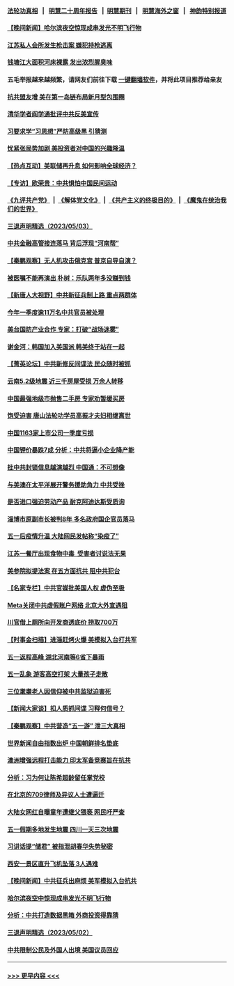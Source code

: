 #### [法轮功真相](https://github.com/gfw-breaker/truth/blob/master/README.md?t=0) &nbsp;&nbsp;|&nbsp;&nbsp; [明慧二十周年报告](https://github.com/gfw-breaker/mh-reports/blob/master/README.md?t=0) &nbsp;&nbsp;|&nbsp;&nbsp;[明慧期刊](https://github.com/gfw-breaker/mh-qikan) &nbsp;&nbsp;|&nbsp;&nbsp; [明慧海外之窗](https://github.com/gfw-breaker/mh-news/blob/master/README.md?t=0) &nbsp;&nbsp;|&nbsp;&nbsp; [神韵特别报道](https://github.com/gfw-breaker/mh-news/blob/master/shenyun.md?t=0)
#### [【晚间新闻】哈尔滨夜空惊现成串发光不明飞行物](../pages/nsc413/n13987933.md?t=05041843) 
#### [江苏私人会所发生枪击案 嫌犯持枪逃离](../pages/nsc413/n13987911.md?t=05041843) 
#### [钱塘江大面积河床裸露 发出浓烈腥臭味](../pages/nsc413/n13987840.md?t=05041843) 
#### 五毛举报越来越频繁，请网友们前往下载 [一键翻墙软件](https://github.com/gfw-breaker/ssr-accounts)，并将此项目推荐给亲友
#### [抗共盟友增 美在第一岛链布局新月型包围圈](../pages/nsc413/n13987651.md?t=05041843) 
#### [清华学者阎学通批评中共反美宣传](../pages/nsc413/n13987668.md?t=05041843) 
#### [习要求学“习思想”严防高级黑  引猜测](../pages/nsc413/n13986919.md?t=05041843) 
#### [忧紧张局势加剧 美投资者对中国的兴趣降温](../pages/nsc413/n13987377.md?t=05041843) 
#### [【热点互动】美联储再升息 如何影响全球经济？](../pages/nsc413/n13987595.md?t=05041843) 
#### [【专访】欧荣贵：中共惧怕中国民间运动](../pages/nsc413/n13987518.md?t=05041843) 
#### [《九评共产党》](https://github.com/begood0513/9ping.md/blob/master/README.md) &nbsp;|&nbsp; [《解体党文化》](../../../../jtdwh.md/blob/master/README.md)  &nbsp;|&nbsp; [《共产主义的终极目的》](../../../../gczydzjmd.md/blob/master/README.md) &nbsp;|&nbsp; [《魔鬼在统治我们的世界》](../../../../mgztzwmdsj.md/blob/master/README.md) 
#### [三退声明精选（2023/05/03）](../pages/nsc413/n13987685.md?t=05041843) 
#### [中共金融高管接连落马 背后浮现“河南帮”](../pages/nsc413/n13987585.md?t=05041843) 
#### [【秦鹏观察】无人机攻击俄克宫 普京自导自演？](../pages/nsc413/n13987577.md?t=05041843) 
#### [被医嘱不能再演出 朴树：乐队两年多没赚到钱](../pages/nsc413/n13987479.md?t=05041843) 
#### [【新唐人大视野】中共新征兵制上路 重点两群体](../pages/nsc413/n13987415.md?t=05041843) 
#### [今年一季度逾11万名中共官员被处理](../pages/nsc413/n13987580.md?t=05041843) 
#### [美台国防产业合作 专家：打破“战场迷雾”](../pages/nsc413/n13987469.md?t=05041843) 
#### [谢金河：韩国加入美国派 韩美终于站在一起](../pages/nsc413/n13987185.md?t=05041843) 
#### [【菁英论坛】中共新修反间谍法 民众随时被抓](../pages/nsc413/n13987511.md?t=05041843) 
#### [云南5.2级地震 近三千房屋受损 万余人转移](../pages/nsc413/n13987485.md?t=05041843) 
#### [中国最强地级市抛售二手房 专家劝暂缓买房](../pages/nsc413/n13987491.md?t=05041843) 
#### [饱受迫害 唐山法轮功学员高振才夫妇相继离世](../pages/nsc413/n13987209.md?t=05041843) 
#### [中国1163家上市公司一季度亏损](../pages/nsc413/n13987539.md?t=05041843) 
#### [中国锂价暴跌7成 分析：中共将逼小企业降产能](../pages/nsc413/n13987515.md?t=05041843) 
#### [批中共封锁信息越演越烈 中国通：不可想像](../pages/nsc413/n13987498.md?t=05041843) 
#### [与美澳在太平洋展开警务援助角力 中共受挫](../pages/nsc413/n13987499.md?t=05041843) 
#### [是否进口强迫劳动产品 耐克阿迪达斯受质询](../pages/nsc413/n13987446.md?t=05041843) 
#### [淄博市原副市长被判8年 多名政府国企官员落马](../pages/nsc413/n13987225.md?t=05041843) 
#### [五一后疫情升温 大陆网民发帖称“染疫了”](../pages/nsc413/n13987422.md?t=05041843) 
#### [江苏一餐厅出现食物中毒  受害者讨说法无果](../pages/nsc413/n13987461.md?t=05041843) 
#### [美参院拟提法案 在五方面抗共 阻中共犯台](../pages/nsc413/n13987463.md?t=05041843) 
#### [【名家专栏】中共官媒批美国人权 虚伪至极](../pages/nsc413/n13986615.md?t=05041843) 
#### [Meta关闭中共虚假账户网络 北京大外宣遇阻](../pages/nsc413/n13987409.md?t=05041843) 
#### [川官借上厕所向开发商透底价 捞取700万](../pages/nsc413/n13987224.md?t=05041843) 
#### [【时事金扫描】进淄赶烤火爆 美模拟入台打共军](../pages/nsc413/n13987410.md?t=05041843) 
#### [五一返程高峰 湖北河南等6省下暴雨](../pages/nsc413/n13987419.md?t=05041843) 
#### [五一乱象 游客高空打架 大量孩子走散](../pages/nsc413/n13987182.md?t=05041843) 
#### [三位耄耋老人因信仰被中共监狱迫害死](../pages/nsc413/n13986618.md?t=05041843) 
#### [【新闻大家谈】扣人质抓间谍 习释何信号？](../pages/nsc413/n13987370.md?t=05041843) 
#### [【秦鹏观察】中共营造“五一游” 泄三大真相](../pages/nsc413/n13986885.md?t=05041843) 
#### [世界新闻自由指数出炉 中国朝鲜排名垫底](../pages/nsc413/n13987328.md?t=05041843) 
#### [澳洲增强远程打击能力 印太军备竞赛旨在抗共](../pages/nsc413/n13986157.md?t=05041843) 
#### [分析：习为何让陈希超龄留任掌党校](../pages/nsc413/n13987266.md?t=05041843) 
#### [在北京的709律师及异议人士遭逼迁](../pages/nsc413/n13986543.md?t=05041843) 
#### [大陆女网红自曝童年遭继父猥亵 网民吁严查](../pages/nsc413/n13987248.md?t=05041843) 
#### [五一假期多地发生地震 四川一天三次地震](../pages/nsc413/n13987197.md?t=05041843) 
#### [习讲话提“储君” 被指泄胡春华失势秘密](../pages/nsc413/n13987194.md?t=05041843) 
#### [西安一景区直升飞机坠落 3人遇难](../pages/nsc413/n13987064.md?t=05041843) 
#### [【晚间新闻】中共征兵出麻烦 美军模拟入台抗共](../pages/nsc413/n13987159.md?t=05041843) 
#### [哈尔滨夜空中惊现成串发光不明飞行物](../pages/nsc413/n13987060.md?t=05041843) 
#### [分析：中共打造数据黑箱 外商投资得靠猜](../pages/nsc413/n13986909.md?t=05041843) 
#### [三退声明精选（2023/05/02）](../pages/nsc413/n13986952.md?t=05041843) 
#### [中共限制公民及外国人出境 美国议员回应](../pages/nsc413/n13986880.md?t=05041843) 

----
#### [ >>> 更早内容 <<< ](../indexes/nsc413-earlier.md)

